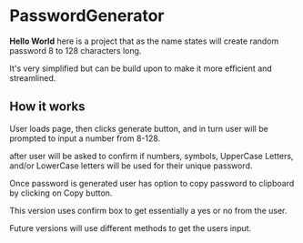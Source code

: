# PasswordGenerator
<strong>Hello World</strong> here is a project that as the name states will create random password 8 to 128 characters long.

It's very simplified but can be build upon to make it more efficient and streamlined.

<h2>How it works</h2>

User loads page, then clicks generate button, and
in turn user will be prompted to input a number from 8-128.<br>

after user will be asked to confirm if numbers, symbols, UpperCase Letters, and/or LowerCase letters will be used for their unique password.<br>

Once password is generated user has option to copy password to clipboard by clicking on Copy button.<br>

This version uses confirm box to get essentially a yes or no from the user.<br>

Future versions will use different methods to get the users input.
